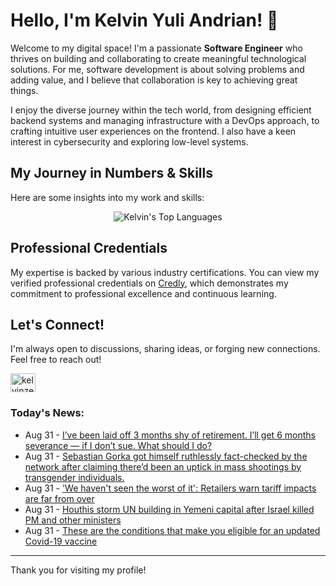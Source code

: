 # Hello, I'm Kelvin Yuli Andrian! 👋

Welcome to my digital space! I'm a passionate **Software Engineer** who thrives on building and collaborating to create meaningful technological solutions. For me, software development is about solving problems and adding value, and I believe that collaboration is key to achieving great things.

I enjoy the diverse journey within the tech world, from designing efficient backend systems and managing infrastructure with a DevOps approach, to crafting intuitive user experiences on the frontend. I also have a keen interest in cybersecurity and exploring low-level systems.

## My Journey in Numbers & Skills

Here are some insights into my work and skills:

<p align="center">
  <img src="https://github-readme-stats.vercel.app/api/top-langs/?username=kelvinzer0&layout=compact&theme=radical" alt="Kelvin's Top Languages" />
</p>

## Professional Credentials

My expertise is backed by various industry certifications. You can view my verified professional credentials on [Credly](https://www.credly.com/users/kelvin-yuli-andrian/badges), which demonstrates my commitment to professional excellence and continuous learning.

## Let's Connect!

I'm always open to discussions, sharing ideas, or forging new connections. Feel free to reach out!

<p align="left">
    <a href="https://linkedin.com/in/kelvinzero" target="blank"><img align="center" src="https://cdn.jsdelivr.net/npm/simple-icons@3.0.1/icons/linkedin.svg" alt="kelvinzero" height="30" width="40" /></a>
</p>

### Today's News:

<!-- feed start -->
- Aug 31 - [I’ve been laid off 3 months shy of retirement. I’ll get 6 months severance — if I don’t sue. What should I do?](https://finance.yahoo.com/news/ve-laid-off-3-months-163000456.html)
- Aug 31 - [Sebastian Gorka got himself ruthlessly fact-checked by the network after claiming there’d been an uptick in mass shootings by transgender individuals.](https://www.yahoo.com/news/videos/sebastian-gorka-got-himself-ruthlessly-151734689.html)
- Aug 31 - ['We haven't seen the worst of it': Retailers warn tariff impacts are far from over](https://finance.yahoo.com/news/we-havent-seen-the-worst-of-it-retailers-warn-tariff-impacts-are-far-from-over-144106268.html)
- Aug 31 - [Houthis storm UN building in Yemeni capital after Israel killed PM and other ministers](https://www.yahoo.com/news/articles/houthis-storm-un-building-yemeni-143341461.html)
- Aug 31 - [These are the conditions that make you eligible for an updated Covid-19 vaccine](https://www.yahoo.com/news/articles/conditions-eligible-updated-covid-19-120006123.html)
<!-- feed end -->

---

Thank you for visiting my profile!
